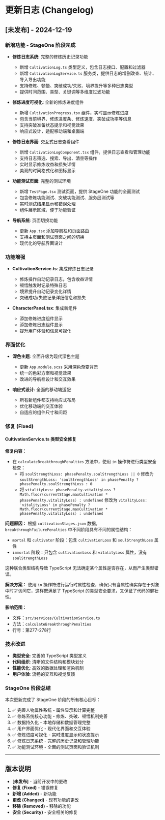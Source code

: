 # 更新日志 (Changelog)

## [未发布] - 2024-12-19

### 新增功能 - StageOne 阶段完成
- **修炼日志系统**: 完整的修炼历史记录功能
  - 新增 `CultivationLog.ts` 类型定义，包含日志接口、配置和过滤器
  - 新增 `CultivationLogService.ts` 服务类，提供日志的增删改查、统计、导入导出功能
  - 支持修炼、顿悟、突破成功/失败、境界提升等多种日志类型
  - 提供时间范围、类型、关键词等多维度过滤功能

- **修炼进度可视化**: 全新的修炼进度组件
  - 新增 `CultivationProgress.tsx` 组件，实时显示修炼进度
  - 包含当前境界、修炼进度条、修炼速度、突破成功率等信息
  - 支持突破准备状态提示和视觉效果
  - 响应式设计，适配移动端和桌面端

- **修炼日志界面**: 交互式日志查看组件
  - 新增 `CultivationLogComponent.tsx` 组件，提供日志查看和管理功能
  - 支持日志筛选、搜索、导出、清空等操作
  - 实时显示修炼收益和损失详情
  - 美观的时间格式化和图标显示

- **功能测试页面**: 完整的测试环境
  - 新增 `TestPage.tsx` 测试页面，提供 StageOne 功能的全面测试
  - 包含修炼功能测试、突破功能测试、服务层测试等
  - 实时测试结果显示和错误处理
  - 组件展示区域，便于功能验证

- **导航系统**: 页面切换功能
  - 更新 `App.tsx` 添加导航栏和页面路由
  - 支持主页面和测试页面之间的切换
  - 现代化的导航界面设计

### 功能增强
- **CultivationService.ts**: 集成修炼日志记录
  - 修炼操作自动记录日志，包含收益详情
  - 顿悟触发时记录特殊日志
  - 境界提升自动记录变化详情
  - 突破成功/失败记录详细信息和损失

- **CharacterPanel.tsx**: 集成新组件
  - 添加修炼进度组件显示
  - 添加修炼日志组件显示
  - 提升用户体验和信息可视化

### 界面优化
- **深色主题**: 全面升级为现代深色主题
  - 更新 `App.module.scss` 采用深色渐变背景
  - 统一的色彩方案和视觉效果
  - 改进的导航栏设计和交互效果

- **响应式设计**: 全面的移动端适配
  - 所有新组件都支持响应式布局
  - 优化移动端的交互体验
  - 自适应的组件尺寸和间距

### 修复 (Fixed)

#### CultivationService.ts 类型安全修复

**修复内容：**
- 在 `calculateBreakthroughPenalties` 方法中，使用 `in` 操作符进行类型安全检查：
  - 将 `soulStrengthLoss: phasePenalty.soulStrengthLoss || 0` 修改为 `soulStrengthLoss: 'soulStrengthLoss' in phasePenalty ? phasePenalty.soulStrengthLoss : 0`
  - 将 `vitalityLoss: phasePenalty.vitalityLoss ? Math.floor(currentStage.maxCultivation * phasePenalty.vitalityLoss) : undefined` 修改为 `vitalityLoss: 'vitalityLoss' in phasePenalty ? Math.floor(currentStage.maxCultivation * phasePenalty.vitalityLoss) : undefined`

**问题原因：**
根据 `cultivationStages.json` 数据，`breakthroughFailurePenalties` 中不同阶段具有不同的属性结构：
- `mortal` 和 `cultivator` 阶段：包含 `cultivationLoss` 和 `soulStrengthLoss` 属性
- `immortal` 阶段：只包含 `cultivationLoss` 和 `vitalityLoss` 属性，没有 `soulStrengthLoss`

这种联合类型结构导致 TypeScript 无法确定某个属性是否存在，从而产生类型错误。

**解决方案：**
使用 `in` 操作符进行运行时属性检查，确保只有当属性确实存在于对象中时才访问它，这样既满足了 TypeScript 的类型安全要求，又保证了代码的健壮性。

**影响范围：**
- 文件：`src/services/CultivationService.ts`
- 方法：`calculateBreakthroughPenalties`
- 行号：第277-278行

### 技术改进
- **类型安全**: 完善的 TypeScript 类型定义
- **代码组织**: 清晰的文件结构和模块划分
- **性能优化**: 高效的数据处理和渲染机制
- **用户体验**: 流畅的交互和视觉反馈

### StageOne 阶段总结
本次更新完成了 StageOne 阶段的所有核心目标：
1. ✅ 完善人物属性系统 - 属性显示和计算完整
2. ✅ 修炼系统核心功能 - 修炼、突破、顿悟机制完善
3. ✅ 数据持久化 - 本地存储和数据管理完整
4. ✅ 用户界面优化 - 现代化界面和交互体验
5. ✅ 修炼进度可视化 - 实时进度显示和状态提示
6. ✅ 修炼日志系统 - 完整的历史记录和管理功能
7. ✅ 功能测试环境 - 全面的测试页面和验证机制

---

## 版本说明

- **[未发布]** - 当前开发中的更改
- **修复 (Fixed)** - 错误修复
- **新增 (Added)** - 新功能
- **更改 (Changed)** - 现有功能的更改
- **移除 (Removed)** - 移除的功能
- **安全 (Security)** - 安全相关的修复